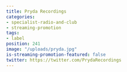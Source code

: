 ```yaml
---
title: Pryda Recordings
categories:
- specialist-radio-and-club
- streaming-promotion
tags:
- label
position: 241
image: "/uploads/pryda.jpg"
is-streaming-promotion-featured: false
twitter: https://twitter.com/PrydaRecordings
---
```


